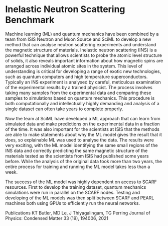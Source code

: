 # Inelastic Neutron Scattering Benchmark

Machine learning (ML) and quantum mechanics have been combined by a team from ISIS Neutron 
and Muon Source and SciML to develop a new method that can analyse neutron scattering 
experiments and understand the magnetic structure of materials. Inelastic neutron scattering (INS) is a powerful technique that allows scientists to probe the atomic level structure of solids, it also reveals important information about how magnetic spins are arranged across individual atomic sites in the system. This level of understanding is critical for developing a range of exotic new technologies, such as quantum computers and high temperature superconductors.
Typically an INS experiment is analysed by careful, meticulous examination of the experimental 
results by a trained physicist. The process involves taking many samples from the experimental data and comparing these samples to simulations based on quantum mechanics. This procedure is both computationally and intellectually highly demanding and analysis of a single dataset can often take years to complete properly. 

Now the team at SciML have developed a ML approach that can learn from simulated data and make 
predictions on the experimental data in a fraction of the time. It was also important for the scientists at ISIS that the methods are able to make statements about why the ML model gives the result that it does, so explainable ML was used to analyse the data. The results were very exciting, with the ML model identifying the same small regions of the INS data and correctly predicting the same magnetic structure of the materials tested as the scientists from ISIS had published some years before. While the analysis of the original data took more than two years, the entire process for training and running the ML model takes less than a week.

The success of the ML model was highly dependent on access to SCARF resources. First to develop 
the training dataset, quantum mechanics simulations were run in parallel on the SCARF nodes. 
Testing and developing of the ML models was then split between SCARF and PEARL machines 
both using GPUs to efficiently run the neural networks. 

Publications
KT Butler, MD Le, J Thiyagalingam, TG Perring Journal of Physics: Condensed Matter 33 (19), 
194006, 2021

<!--
Machine learning (ML) and quantum mechanics have been combined by a team from ISIS Neutron 
and Muon Source and SciML to develop a new method that can analyse neutron scattering 
experiments and understand the magnetic structure of materials. Inelastic neutron scattering (INS) is a powerful technique that allows scientists to probe the atomic level structure of solids, it also reveals important information about how magnetic spins are arranged across individual atomic sites in the system. This level of understanding is critical for developing a range of exotic new technologies, such as quantum computers and high temperature superconductors.
Typically an INS experiment is analysed by careful, meticulous examination of the experimental 
results by a trained physicist. The process involves taking many samples from the experimental data and comparing these samples to simulations based on quantum mechanics. This procedure is both computationally and intellectually highly demanding and analysis of a single dataset can often take years to complete properly. 

Now the team at SciML have developed a ML approach that can learn from simulated data and make 
predictions on the experimental data in a fraction of the time. It was also important for the scientists at ISIS that the methods are able to make statements about why the ML model gives the result that it does, so explainable ML was used to analyse the data. The results were very exciting, with the ML model identifying the same small regions of the INS data and correctly predicting the same magnetic structure of the materials tested as the scientists from ISIS had published some years before. While the analysis of the original data took more than two years, the entire process for training and running the ML model takes less than a week.

The success of the ML model was highly dependent on access to SCARF resources. First to develop 
the training dataset, quantum mechanics simulations were run in parallel on the SCARF nodes. 
Testing and developing of the ML models was then split between SCARF and PEARL machines 
both using GPUs to efficiently run the neural networks. 

Publications
KT Butler, MD Le, J Thiyagalingam, TG Perring Journal of Physics: Condensed Matter 33 (19), 
194006, 2021

-->